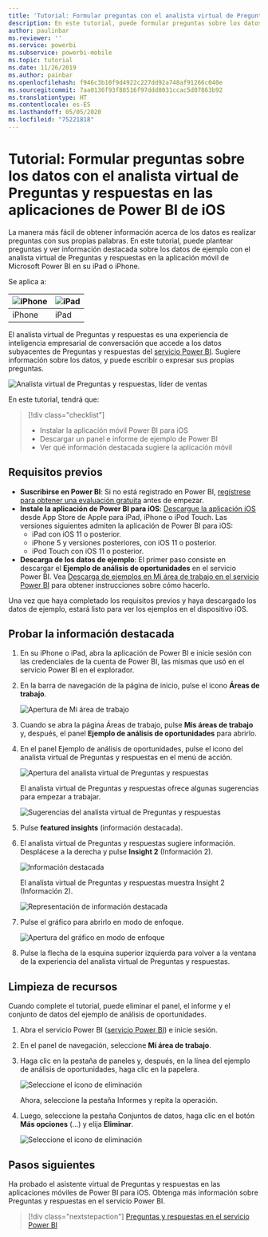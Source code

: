 ```yaml
---
title: 'Tutorial: Formular preguntas con el analista virtual de Preguntas y respuestas en las aplicaciones de iOS'
description: En este tutorial, puede formular preguntas sobre los datos de ejemplo con sus propias palabras con el analista virtual de Preguntas y respuestas de la aplicación móvil de Power BI del dispositivo iOS.
author: paulinbar
ms.reviewer: ''
ms.service: powerbi
ms.subservice: powerbi-mobile
ms.topic: tutorial
ms.date: 11/26/2019
ms.author: painbar
ms.openlocfilehash: f946c3b10f9d4922c227dd92a748af91266c040e
ms.sourcegitcommit: 7aa0136f93f88516f97ddd8031ccac5d07863b92
ms.translationtype: HT
ms.contentlocale: es-ES
ms.lasthandoff: 05/05/2020
ms.locfileid: "75221818"
---
```

# <a name="tutorial-ask-questions-about-your-data-with-the-qa-virtual-analyst-in-the-power-bi-ios-apps"></a>Tutorial: Formular preguntas sobre los datos con el analista virtual de Preguntas y respuestas en las aplicaciones de Power BI de iOS

La manera más fácil de obtener información acerca de los datos es realizar preguntas con sus propias palabras. En este tutorial, puede plantear preguntas y ver información destacada sobre los datos de ejemplo con el analista virtual de Preguntas y respuestas en la aplicación móvil de Microsoft Power BI en su iPad o iPhone. 

Se aplica a:

| ![iPhone](./media/tutorial-mobile-apps-ios-qna/iphone-logo-50-px.png) | ![iPad](./media/tutorial-mobile-apps-ios-qna/ipad-logo-50-px.png) |
|:--- |:--- |
| iPhone |iPad |

El analista virtual de Preguntas y respuestas es una experiencia de inteligencia empresarial de conversación que accede a los datos subyacentes de Preguntas y respuestas del [servicio Power BI](https://powerbi.com). Sugiere información sobre los datos, y puede escribir o expresar sus propias preguntas.

![Analista virtual de Preguntas y respuestas, líder de ventas](./media/tutorial-mobile-apps-ios-qna/power-bi-ios-q-n-a-top-sale-intro.png)

En este tutorial, tendrá que:

> [!div class="checklist"]
> * Instalar la aplicación móvil Power BI para iOS
> * Descargar un panel e informe de ejemplo de Power BI
> * Ver qué información destacada sugiere la aplicación móvil

## <a name="prerequisites"></a>Requisitos previos

* **Suscribirse en Power BI**: Si no está registrado en Power BI, [regístrese para obtener una evaluación gratuita](https://app.powerbi.com/signupredirect?pbi_source=web) antes de empezar.
* **Instale la aplicación de Power BI para iOS**: [Descargue la aplicación iOS](https://apps.apple.com/app/microsoft-power-bi/id929738808) desde App Store de Apple para iPad, iPhone o iPod Touch. Las versiones siguientes admiten la aplicación de Power BI para iOS:
  * iPad con iOS 11 o posterior.
  * iPhone 5 y versiones posteriores, con iOS 11 o posterior. 
  * iPod Touch con iOS 11 o posterior.
* **Descarga de los datos de ejemplo**: El primer paso consiste en descargar el **Ejemplo de análisis de oportunidades** en el servicio Power BI. Vea [Descarga de ejemplos en Mi área de trabajo en el servicio Power BI](./mobile-apps-download-samples.md) para obtener instrucciones sobre cómo hacerlo.


Una vez que haya completado los requisitos previos y haya descargado los datos de ejemplo, estará listo para ver los ejemplos en el dispositivo iOS.

## <a name="try-featured-insights"></a>Probar la información destacada
1. En su iPhone o iPad, abra la aplicación de Power BI e inicie sesión con las credenciales de la cuenta de Power BI, las mismas que usó en el servicio Power BI en el explorador.

2. En la barra de navegación de la página de inicio, pulse el icono **Áreas de trabajo**.

    ![Apertura de Mi área de trabajo](./media/tutorial-mobile-apps-ios-qna/power-bi-qna-open-myworkspace.png)

3. Cuando se abra la página Áreas de trabajo, pulse **Mis áreas de trabajo** y, después, el panel **Ejemplo de análisis de oportunidades** para abrirlo.


3. En el panel Ejemplo de análisis de oportunidades, pulse el icono del analista virtual de Preguntas y respuestas en el menú de acción.

    ![Apertura del analista virtual de Preguntas y respuestas](./media/tutorial-mobile-apps-ios-qna/power-bi-qna-open-qna.png)

    El analista virtual de Preguntas y respuestas ofrece algunas sugerencias para empezar a trabajar.

    ![Sugerencias del analista virtual de Preguntas y respuestas](./media/tutorial-mobile-apps-ios-qna/power-bi-qna-suggestions.png)

3. Pulse **featured insights** (información destacada).

4. El analista virtual de Preguntas y respuestas sugiere información. Desplácese a la derecha y pulse **Insight 2** (Información 2).

    ![Información destacada](./media/tutorial-mobile-apps-ios-qna/power-bi-ios-qna-suggest-insight-2.png)

   El analista virtual de Preguntas y respuestas muestra Insight 2 (Información 2).

    ![Representación de información destacada](./media/tutorial-mobile-apps-ios-qna/power-bi-ios-qna-show-insight-2.png)

5. Pulse el gráfico para abrirlo en modo de enfoque.

    ![Apertura del gráfico en modo de enfoque](./media/tutorial-mobile-apps-ios-qna/power-bi-ios-qna-open-insight-2.png)

6. Pulse la flecha de la esquina superior izquierda para volver a la ventana de la experiencia del analista virtual de Preguntas y respuestas.

## <a name="clean-up-resources"></a>Limpieza de recursos

Cuando complete el tutorial, puede eliminar el panel, el informe y el conjunto de datos del ejemplo de análisis de oportunidades.

1. Abra el servicio Power BI ([servicio Power BI](https://app.powerbi.com)) e inicie sesión.

2. En el panel de navegación, seleccione **Mi área de trabajo**.

3. Haga clic en la pestaña de paneles y, después, en la línea del ejemplo de análisis de oportunidades, haga clic en la papelera.

    ![Seleccione el icono de eliminación](./media/tutorial-mobile-apps-ios-qna/power-bi-tutorial-mobile-apps-ios-qna-delete-opportunity-analysis-sample.png)

    Ahora, seleccione la pestaña Informes y repita la operación.

4. Luego, seleccione la pestaña Conjuntos de datos, haga clic en el botón **Más opciones** (...) y elija **Eliminar**.

    ![Seleccione el icono de eliminación](./media/tutorial-mobile-apps-ios-qna/power-bi-tutorial-mobile-apps-ios-qna-delete-opportunity-analysis-sample-datasets.png)

## <a name="next-steps"></a>Pasos siguientes

Ha probado el asistente virtual de Preguntas y respuestas en las aplicaciones móviles de Power BI para iOS. Obtenga más información sobre Preguntas y respuestas en el servicio Power BI.
> [!div class="nextstepaction"]
> [Preguntas y respuestas en el servicio Power BI](../end-user-q-and-a.md)
